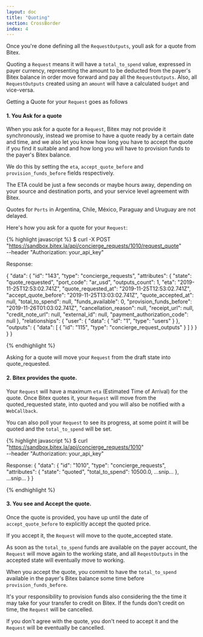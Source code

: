 ```yaml
---
layout: doc
title: "Quoting"
section: CrossBorder
index: 4
---
```

Once you're done defining all the `RequestOutputs`, youll ask for a quote from Bitex.

Quoting a `Request` means it will have a `total_to_spend` value, expressed in
payer currency, representing the amount to be deducted from the payer's Bitex
balance in order move forward and pay all the `RequestOutputs`.
Also, all `RequestOutputs` created using an `amount` will have a calculated `budget`
and vice-versa.

Getting a Quote for your `Request` goes as follows

#### 1. You Ask for a quote

When you ask for a quote for a `Request`, Bitex may not provide it synchronously,
instead we promise to have a quote ready by a certain date and time, and we also
let you know how long you have to accept the quote if you find it suitable and
and how long you will have to provision funds to the payer's Bitex balance.

We do this by setting the `eta`, `accept_quote_before` and `provision_funds_before`
fields respectively.

The ETA could be just a few seconds or maybe hours away, 
depending on your source and destination ports,
and your service level agreement with Bitex.

Quotes for `Ports` in Argentina, Chile, México, Paraguay and Uruguay are not
delayed.


Here's how you ask for a quote for your `Request`:

{% highlight javascript %}
$ curl -X POST "https://sandbox.bitex.la/api/concierge_requests/1010/request_quote" \
  --header "Authorization: your_api_key"

Response:

{
  "data": {
    "id": "143",
    "type": "concierge_requests",
    "attributes": {
      "state": "quote_requested",
      "port_code": "ar_usd",
      "outputs_count": 1,
      "eta": "2019-11-25T12:53:02.741Z",
      "quote_requested_at": "2019-11-25T12:53:02.741Z",
      "accept_quote_before": "2019-11-25T13:03:02.741Z",
      "quote_accepted_at": null,
      "total_to_spend": null,
      "funds_available": 0,
      "provision_funds_before": "2019-11-26T01:03:02.741Z",
      "cancellation_reason": null,
      "receipt_url": null,
      "credit_note_url": null,
      "external_id": null,
      "payment_authorization_code": null
    },
    "relationships": {
      "user": { "data": { "id": "1", "type": "users" } },
      "outputs": { "data": [ { "id": "115", "type": "concierge_request_outputs" } ] }
    }
  }
}

{% endhighlight %}

Asking for a quote will move your `Request` from the 
<span class="badge badge-dark">draft</span> state into
<span class="badge badge-primary">quote_requested</span>.

#### 2. Bitex provides the quote.

Your `Request` will have a maximum `eta` (Estimated Time of Arrival) for the quote.
Once Bitex quotes it, your `Request` will move from the
<span class="badge badge-primary">quoted_requested</span> state, into
<span class="badge badge-primary">quoted</span> and
you will also be notified with a `WebCallback`.

You can also poll your `Request` to see its progress, at some point
it will be <span class="badge badge-primary">quoted</span> and the
`total_to_spend` will be set.

{% highlight javascript %}
$ curl "https://sandbox.bitex.la/api/concierge_requests/1010" \
  --header "Authorization: your_api_key"

Response:
{ 
  "data": {
    "id": "1010",
    "type": "concierge_requests",
    "attributes": {
      "state": "quoted",
      "total_to_spend": 10500.0,
      ...snip...
    },
    ...snip...
  }
}

{% endhighlight %}

#### 3. You see and Accept the quote.

Once the quote is provided, you have up until the date of `accept_quote_before`
to explicitly accept the quoted price.

If you accept it, 
the `Request` will move to the <span class="badge badge-primary">quote_accepted</span>
state.

As soon as the `total_to_spend` funds are available on the payer account, the `Request`
will move again to the <span class="badge badge-primary">working</span> state,
and all `ReqestOutputs` in the
<span class="badge badge-primary">accepted</span>
state will eventually move to
<span class="badge badge-primary">working</span>.

When you accept the quote, you commit to have the `total_to_spend` available in
the payer's Bitex balance some time before `provision_funds_before`.

It's your responsibility to provision funds also considering the 
the time it may take for your transfer to credit on Bitex.
If the funds don't credit on time, 
the `Request` will be <span class="badge badge-warning">cancelled</span>.

If you don't agree with the quote, you don't need to accept it and
the `Request` will be eventually be <span class="badge badge-warning">cancelled</span>.

